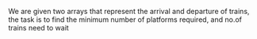 We are given two arrays that represent the arrival and departure of trains, the task is to find the minimum number of platforms required, and no.of trains need to wait
